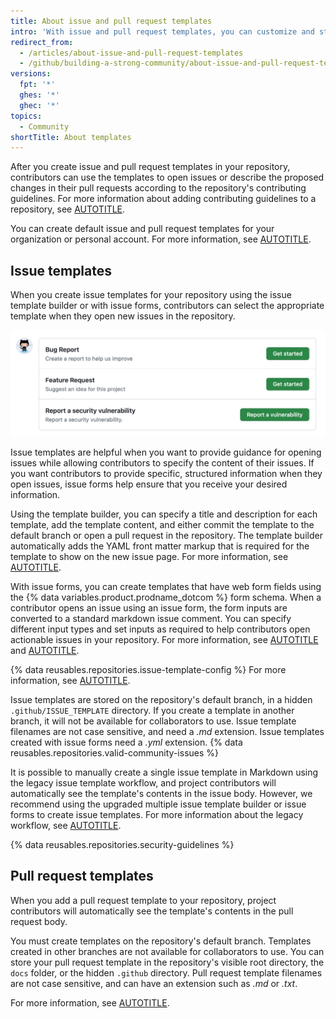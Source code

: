 ```yaml
---
title: About issue and pull request templates
intro: 'With issue and pull request templates, you can customize and standardize the information you''d like contributors to include when they open issues and pull requests in your repository.'
redirect_from:
  - /articles/about-issue-and-pull-request-templates
  - /github/building-a-strong-community/about-issue-and-pull-request-templates
versions:
  fpt: '*'
  ghes: '*'
  ghec: '*'
topics:
  - Community
shortTitle: About templates
---
```


After you create issue and pull request templates in your repository, contributors can use the templates to open issues or describe the proposed changes in their pull requests according to the repository's contributing guidelines. For more information about adding contributing guidelines to a repository, see [AUTOTITLE](/communities/setting-up-your-project-for-healthy-contributions/setting-guidelines-for-repository-contributors).

You can create default issue and pull request templates for your organization or personal account. For more information, see [AUTOTITLE](/communities/setting-up-your-project-for-healthy-contributions/creating-a-default-community-health-file).

## Issue templates

When you create issue templates for your repository using the issue template builder or with issue forms, contributors can select the appropriate template when they open new issues in the repository.

![Screenshot of the new issue page, with multiple templates to choose from.](/assets/images/help/issues/new-issue-page-with-multiple-templates.png)

Issue templates are helpful when you want to provide guidance for opening issues while allowing contributors to specify the content of their issues. If you want contributors to provide specific, structured information when they open issues, issue forms help ensure that you receive your desired information.

Using the template builder, you can specify a title and description for each template, add the template content, and either commit the template to the default branch or open a pull request in the repository. The template builder automatically adds the YAML front matter markup that is required for the template to show on the new issue page. For more information, see [AUTOTITLE](/communities/using-templates-to-encourage-useful-issues-and-pull-requests/configuring-issue-templates-for-your-repository).

With issue forms, you can create templates that have web form fields using the {% data variables.product.prodname_dotcom %} form schema. When a contributor opens an issue using an issue form, the form inputs are converted to a standard markdown issue comment. You can specify different input types and set inputs as required to help contributors open actionable issues in your repository. For more information, see [AUTOTITLE](/communities/using-templates-to-encourage-useful-issues-and-pull-requests/configuring-issue-templates-for-your-repository#creating-issue-forms) and [AUTOTITLE](/communities/using-templates-to-encourage-useful-issues-and-pull-requests/syntax-for-issue-forms).

{% data reusables.repositories.issue-template-config %} For more information, see [AUTOTITLE](/communities/using-templates-to-encourage-useful-issues-and-pull-requests/configuring-issue-templates-for-your-repository#configuring-the-template-chooser).

Issue templates are stored on the repository's default branch, in a hidden `.github/ISSUE_TEMPLATE` directory. If you create a template in another branch, it will not be available for collaborators to use. Issue template filenames are not case sensitive, and need a _.md_ extension. Issue templates created with issue forms need a _.yml_ extension. {% data reusables.repositories.valid-community-issues %}

It is possible to manually create a single issue template in Markdown using the legacy issue template workflow, and project contributors will automatically see the template's contents in the issue body. However, we recommend using the upgraded multiple issue template builder or issue forms to create issue templates. For more information about the legacy workflow, see [AUTOTITLE](/communities/using-templates-to-encourage-useful-issues-and-pull-requests/manually-creating-a-single-issue-template-for-your-repository).

{% data reusables.repositories.security-guidelines %}

## Pull request templates

When you add a pull request template to your repository, project contributors will automatically see the template's contents in the pull request body.

You must create templates on the repository's default branch. Templates created in other branches are not available for collaborators to use. You can store your pull request template in the repository's visible root directory, the `docs` folder, or the hidden `.github` directory. Pull request template filenames are not case sensitive, and can have an extension such as _.md_ or _.txt_.

For more information, see [AUTOTITLE](/communities/using-templates-to-encourage-useful-issues-and-pull-requests/creating-a-pull-request-template-for-your-repository).
